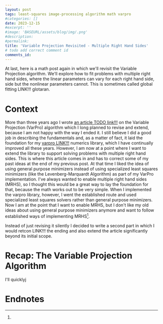 ```yaml
---
layout: post
tags: least-squares image-processing algorithm math varpro
#categories: []
date: 2023-12-15
#excerpt: ''
#image: 'BASEURL/assets/blog/img/.png'
#description:
#permalink:
title: 'Variable Projection Revisited - Multiple Right Hand Sides'
# todo add correct comment id
comments_id: 
---
```


At last, here is a math post again in which we'll revisit
the Variable Projection algorithm. We'll explore how to fit problems
with multiple right hand sides, where the linear parameters
can vary for each right hand side, side but the nonlinear parameters
cannot. This is sometimes called global fitting LINK!!! glotaran.

# Context

More than three years ago I wrote [an article TODO link!!!]()
on the Variable Projection (VarPro) algorithm which I long planned to revise
and extend, because I am not happy with the way I ended it.
I still believe I did a good job in describing the fundamentals
and, as a matter of fact, it laid the foundation for my [varpro LINK!!!]() numerics library, which
I have continually improved all these years. However, I am now
at a point where I want to extend the library to support solving
problems with multiple right hand sides. This is where this article
comes in and has to correct some of my past ideas at the end
of my previous post. At that time I liked the idea
of using general purpose minimizers instead of using specialized
least squares minimizers (like the Levenberg-Marquardt Algorithm) as part of my VarPro implementation. I've
always wanted to enable multiple right hand sides (MRHS), so I thought
this would be a great way to lay the foundation for that, because
the math works out to be very simple. When I implemented the varpro
library, however, I went the established route and used specialized least
squares solvers rather than general purpose minimizers. Now I am at the point that I want
to enable MRHS, but I don't like my old ideas about using general purpose
minimizers anymore and want to follow established ways of implementing MRHS[^mrhs-old].

Instead of just revising it silently I decided to write a second
part in which I would retcon LINK!!! the ending and also extend the
article significantly beyond its initial scope.

# Recap: The Variable Projection Algorithm
I'll quicklyj

# Endnotes
[^mrhs-old]: 

